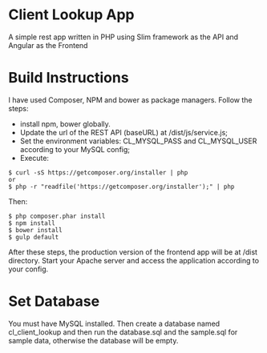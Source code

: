 # Client Lookup App
A simple rest app written in PHP using Slim framework as the API and Angular as the Frontend

# Build Instructions
I have used Composer, NPM and bower as package managers. Follow the steps:
- install npm, bower globally.
- Update the url of the REST API (baseURL) at /dist/js/service.js;
- Set the environment variables: CL_MYSQL_PASS and CL_MYSQL_USER according to your MySQL config;
- Execute:
```
$ curl -sS https://getcomposer.org/installer | php
or
$ php -r "readfile('https://getcomposer.org/installer');" | php
```
Then:
```
$ php composer.phar install
$ npm install
$ bower install
$ gulp default
```
After these steps, the production version of the frontend app will be at /dist directory.
Start your Apache server and access the application according to your config.

# Set Database
You must have MySQL installed. Then create a database named cl_client_lookup and then run the database.sql and the sample.sql for sample data, otherwise the database will be empty.